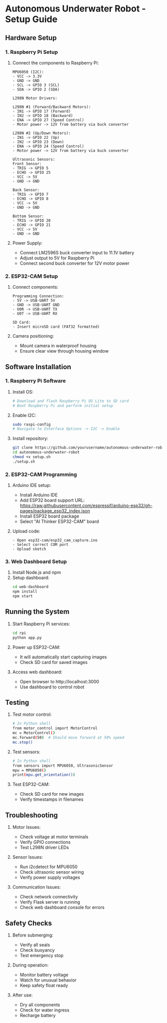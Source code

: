 # Autonomous Underwater Robot - Setup Guide

## Hardware Setup

### 1. Raspberry Pi Setup
1. Connect the components to Raspberry Pi:
   ```
   MPU6050 (I2C):
   - VCC -> 3.3V
   - GND -> GND
   - SCL -> GPIO 3 (SCL)
   - SDA -> GPIO 2 (SDA)

   L298N Motor Drivers:

   L298N #1 (Forward/Backward Motors):
   - IN1 -> GPIO 17 (Forward)
   - IN2 -> GPIO 18 (Backward)
   - ENA -> GPIO 27 (Speed Control)
   - Motor power -> 12V from battery via buck converter

   L298N #2 (Up/Down Motors):
   - IN1 -> GPIO 22 (Up)
   - IN2 -> GPIO 23 (Down)
   - ENA -> GPIO 24 (Speed Control)
   - Motor power -> 12V from battery via buck converter

   Ultrasonic Sensors:
   Front Sensor:
   - TRIG -> GPIO 5
   - ECHO -> GPIO 25
   - VCC -> 5V
   - GND -> GND

   Back Sensor:
   - TRIG -> GPIO 7
   - ECHO -> GPIO 8
   - VCC -> 5V
   - GND -> GND

   Bottom Sensor:
   - TRIG -> GPIO 20
   - ECHO -> GPIO 21
   - VCC -> 5V
   - GND -> GND
   ```

2. Power Supply:
   - Connect LM2596S buck converter input to 11.1V battery
   - Adjust output to 5V for Raspberry Pi
   - Connect second buck converter for 12V motor power

### 2. ESP32-CAM Setup
1. Connect components:
   ```
   Programming Connection:
   - 5V -> USB-UART 5V
   - GND -> USB-UART GND
   - U0R -> USB-UART TX
   - U0T -> USB-UART RX
   
   SD Card:
   - Insert microSD card (FAT32 formatted)
   ```

2. Camera positioning:
   - Mount camera in waterproof housing
   - Ensure clear view through housing window

## Software Installation

### 1. Raspberry Pi Software
1. Install OS:
   ```bash
   # Download and flash Raspberry Pi OS Lite to SD card
   # Boot Raspberry Pi and perform initial setup
   ```

2. Enable I2C:
   ```bash
   sudo raspi-config
   # Navigate to Interface Options -> I2C -> Enable
   ```

3. Install repository:
   ```bash
   git clone https://github.com/yourusername/autonomous-underwater-robot.git
   cd autonomous-underwater-robot
   chmod +x setup.sh
   ./setup.sh
   ```

### 2. ESP32-CAM Programming
1. Arduino IDE setup:
   - Install Arduino IDE
   - Add ESP32 board support URL: https://raw.githubusercontent.com/espressif/arduino-esp32/gh-pages/package_esp32_index.json
   - Install ESP32 board package
   - Select "AI Thinker ESP32-CAM" board

2. Upload code:
   ```
   - Open esp32-cam/esp32_cam_capture.ino
   - Select correct COM port
   - Upload sketch
   ```

### 3. Web Dashboard Setup
1. Install Node.js and npm
2. Setup dashboard:
   ```bash
   cd web-dashboard
   npm install
   npm start
   ```

## Running the System

1. Start Raspberry Pi services:
   ```bash
   cd rpi
   python app.py
   ```

2. Power up ESP32-CAM:
   - It will automatically start capturing images
   - Check SD card for saved images

3. Access web dashboard:
   - Open browser to http://localhost:3000
   - Use dashboard to control robot

## Testing

1. Test motor control:
   ```bash
   # In Python shell
   from motor_control import MotorControl
   mc = MotorControl()
   mc.forward(50)  # Should move forward at 50% speed
   mc.stop()
   ```

2. Test sensors:
   ```bash
   # In Python shell
   from sensors import MPU6050, UltrasonicSensor
   mpu = MPU6050()
   print(mpu.get_orientation())
   ```

3. Test ESP32-CAM:
   - Check SD card for new images
   - Verify timestamps in filenames

## Troubleshooting

1. Motor Issues:
   - Check voltage at motor terminals
   - Verify GPIO connections
   - Test L298N driver LEDs

2. Sensor Issues:
   - Run i2cdetect for MPU6050
   - Check ultrasonic sensor wiring
   - Verify power supply voltages

3. Communication Issues:
   - Check network connectivity
   - Verify Flask server is running
   - Check web dashboard console for errors

## Safety Checks

1. Before submerging:
   - Verify all seals
   - Check buoyancy
   - Test emergency stop

2. During operation:
   - Monitor battery voltage
   - Watch for unusual behavior
   - Keep safety float ready

3. After use:
   - Dry all components
   - Check for water ingress
   - Recharge battery
